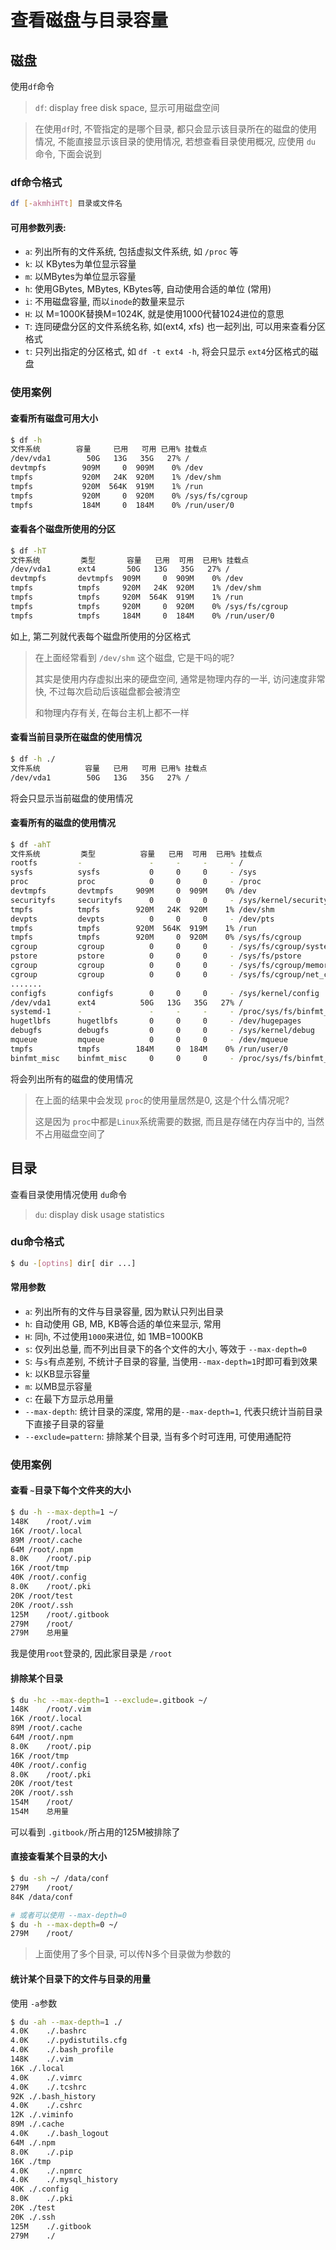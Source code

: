 # 查看磁盘与目录容量

## 磁盘

使用`df`命令

> `df`: display free disk space, 显示可用磁盘空间

> 在使用`df`时, 不管指定的是哪个目录, 都只会显示该目录所在的磁盘的使用情况, 不能直接显示该目录的使用情况, 若想查看目录使用概况, 应使用 `du` 命令, 下面会说到

### df命令格式

```bash
df [-akmhiHTt] 目录或文件名
```

#### 可用参数列表: 

- `a`: 列出所有的文件系统,  包括虚拟文件系统, 如 `/proc` 等
- `k`: 以 KBytes为单位显示容量
- `m`: 以MBytes为单位显示容量
- `h`: 使用GBytes, MBytes, KBytes等, 自动使用合适的单位 (常用)
- `i`: 不用磁盘容量, 而以`inode`的数量来显示
- `H`: 以 M=1000K替换M=1024K, 就是使用1000代替1024进位的意思
- `T`: 连同硬盘分区的文件系统名称, 如(ext4, xfs) 也一起列出, 可以用来查看分区格式
- `t`: 只列出指定的分区格式, 如 `df -t ext4 -h`, 将会只显示 `ext4`分区格式的磁盘



### 使用案例

#### 查看所有磁盘可用大小

```bash
$ df -h
文件系统        容量     已用   可用 已用% 挂载点
/dev/vda1        50G   13G   35G   27% /
devtmpfs        909M     0  909M    0% /dev
tmpfs           920M   24K  920M    1% /dev/shm
tmpfs           920M  564K  919M    1% /run
tmpfs           920M     0  920M    0% /sys/fs/cgroup
tmpfs           184M     0  184M    0% /run/user/0
```

#### 查看各个磁盘所使用的分区

```bash
$ df -hT
文件系统         类型       容量   已用  可用  已用% 挂载点
/dev/vda1      ext4       50G   13G   35G   27% /
devtmpfs       devtmpfs  909M     0  909M    0% /dev
tmpfs          tmpfs     920M   24K  920M    1% /dev/shm
tmpfs          tmpfs     920M  564K  919M    1% /run
tmpfs          tmpfs     920M     0  920M    0% /sys/fs/cgroup
tmpfs          tmpfs     184M     0  184M    0% /run/user/0
```

如上, 第二列就代表每个磁盘所使用的分区格式

> 在上面经常看到 `/dev/shm` 这个磁盘, 它是干吗的呢?
>
> 其实是使用内存虚拟出来的硬盘空间, 通常是物理内存的一半, 访问速度非常快, 不过每次启动后该磁盘都会被清空
>
> 和物理内存有关, 在每台主机上都不一样



#### 查看当前目录所在磁盘的使用情况

```bash
$ df -h ./
文件系统          容量   已用   可用 已用% 挂载点
/dev/vda1        50G   13G   35G   27% /
```

将会只显示当前磁盘的使用情况



#### 查看所有的磁盘的使用情况

```bash
$ df -ahT
文件系统         类型          容量   已用  可用  已用% 挂载点
rootfs         -               -     -     -     - /
sysfs          sysfs           0     0     0     - /sys
proc           proc            0     0     0     - /proc
devtmpfs       devtmpfs     909M     0  909M    0% /dev
securityfs     securityfs      0     0     0     - /sys/kernel/security
tmpfs          tmpfs        920M   24K  920M    1% /dev/shm
devpts         devpts          0     0     0     - /dev/pts
tmpfs          tmpfs        920M  564K  919M    1% /run
tmpfs          tmpfs        920M     0  920M    0% /sys/fs/cgroup
cgroup         cgroup          0     0     0     - /sys/fs/cgroup/systemd
pstore         pstore          0     0     0     - /sys/fs/pstore
cgroup         cgroup          0     0     0     - /sys/fs/cgroup/memory
cgroup         cgroup          0     0     0     - /sys/fs/cgroup/net_cls,net_prio
.......
configfs       configfs        0     0     0     - /sys/kernel/config
/dev/vda1      ext4          50G   13G   35G   27% /
systemd-1      -               -     -     -     - /proc/sys/fs/binfmt_misc
hugetlbfs      hugetlbfs       0     0     0     - /dev/hugepages
debugfs        debugfs         0     0     0     - /sys/kernel/debug
mqueue         mqueue          0     0     0     - /dev/mqueue
tmpfs          tmpfs        184M     0  184M    0% /run/user/0
binfmt_misc    binfmt_misc     0     0     0     - /proc/sys/fs/binfmt_misc
```

将会列出所有的磁盘的使用情况

> 在上面的结果中会发现 `proc`的使用量居然是0, 这是个什么情况呢?
>
> 这是因为 `proc`中都是`Linux`系统需要的数据, 而且是存储在内存当中的,  当然不占用磁盘空间了



## 目录

查看目录使用情况使用 `du`命令

>  `du`: display disk usage statistics

### du命令格式

```bash
$ du -[optins] dir[ dir ...]
```

#### 常用参数

- `a`: 列出所有的文件与目录容量, 因为默认只列出目录
- `h`: 自动使用 GB, MB, KB等合适的单位来显示, 常用
- `H`: 同`h`, 不过使用`1000`来进位, 如 1MB=1000KB
- `s`: 仅列出总量, 而不列出目录下的各个文件的大小, 等效于 `--max-depth=0`
- `S`: 与`s`有点差别, 不统计子目录的容量,  当使用`--max-depth=1`时即可看到效果
- `k`: 以KB显示容量
- `m`: 以MB显示容量
- `c`: 在最下方显示总用量
- `--max-depth`: 统计目录的深度, 常用的是`--max-depth=1`, 代表只统计当前目录下直接子目录的容量
- `--exclude=pattern`: 排除某个目录, 当有多个时可连用, 可使用通配符



### 使用案例 

#### 查看 `~`目录下每个文件夹的大小

```bash
$ du -h --max-depth=1 ~/
148K	/root/.vim
16K	/root/.local
89M	/root/.cache
64M	/root/.npm
8.0K	/root/.pip
16K	/root/tmp
40K	/root/.config
8.0K	/root/.pki
20K	/root/test
20K	/root/.ssh
125M	/root/.gitbook
279M	/root/
279M	总用量
```

我是使用`root`登录的, 因此家目录是 `/root`



#### 排除某个目录

```bash
$ du -hc --max-depth=1 --exclude=.gitbook ~/
148K	/root/.vim
16K	/root/.local
89M	/root/.cache
64M	/root/.npm
8.0K	/root/.pip
16K	/root/tmp
40K	/root/.config
8.0K	/root/.pki
20K	/root/test
20K	/root/.ssh
154M	/root/
154M	总用量
```

可以看到 `.gitbook/`所占用的125M被排除了



#### 直接查看某个目录的大小

```bash
$ du -sh ~/ /data/conf
279M	/root/
84K	/data/conf

# 或者可以使用 --max-depth=0
$ du -h --max-depth=0 ~/
279M	/root/
```

> 上面使用了多个目录, 可以传N多个目录做为参数的



#### 统计某个目录下的文件与目录的用量

使用 `-a`参数

```bash
$ du -ah --max-depth=1 ./
4.0K	./.bashrc
4.0K	./.pydistutils.cfg
4.0K	./.bash_profile
148K	./.vim
16K	./.local
4.0K	./.vimrc
4.0K	./.tcshrc
92K	./.bash_history
4.0K	./.cshrc
12K	./.viminfo
89M	./.cache
4.0K	./.bash_logout
64M	./.npm
8.0K	./.pip
16K	./tmp
4.0K	./.npmrc
4.0K	./.mysql_history
40K	./.config
8.0K	./.pki
20K	./test
20K	./.ssh
125M	./.gitbook
279M	./
```


